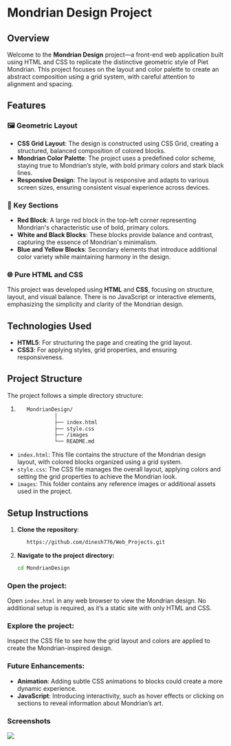 # Mondrian Design Project

## Overview

Welcome to the **Mondrian Design** project—a front-end web application built using HTML and CSS to replicate the distinctive geometric style of Piet Mondrian. This project focuses on the layout and color palette to create an abstract composition using a grid system, with careful attention to alignment and spacing.

## Features

### 🖼️ Geometric Layout
- **CSS Grid Layout**: The design is constructed using CSS Grid, creating a structured, balanced composition of colored blocks.
- **Mondrian Color Palette**: The project uses a predefined color scheme, staying true to Mondrian’s style, with bold primary colors and stark black lines.
- **Responsive Design**: The layout is responsive and adapts to various screen sizes, ensuring consistent visual experience across devices.

### 🎨 Key Sections
- **Red Block**: A large red block in the top-left corner representing Mondrian's characteristic use of bold, primary colors.
- **White and Black Blocks**: These blocks provide balance and contrast, capturing the essence of Mondrian's minimalism.
- **Blue and Yellow Blocks**: Secondary elements that introduce additional color variety while maintaining harmony in the design.

### 🌐 Pure HTML and CSS
This project was developed using **HTML** and **CSS**, focusing on structure, layout, and visual balance. There is no JavaScript or interactive elements, emphasizing the simplicity and clarity of the Mondrian design.

## Technologies Used

- **HTML5**: For structuring the page and creating the grid layout.
- **CSS3**: For applying styles, grid properties, and ensuring responsiveness.

## Project Structure

The project follows a simple directory structure:
1. ```bash
      MondrianDesign/
               │
               ├── index.html         
               ├── style.css         
               ├── /images
               └── README.md

- `index.html`: This file contains the structure of the Mondrian design layout, with colored blocks organized using a grid system.
- `style.css`: The CSS file manages the overall layout, applying colors and setting the grid properties to achieve the Mondrian look.
- `images`: This folder contains any reference images or additional assets used in the project.

## Setup Instructions

1. **Clone the repository**:
   ```bash
      https://github.com/dinesh776/Web_Projects.git

2. **Navigate to the project directory:**
   ```bash
   cd MondrianDesign

### Open the project:
Open `index.html` in any web browser to view the Mondrian design. No additional setup is required, as it’s a static site with only HTML and CSS.

### Explore the project:
Inspect the CSS file to see how the grid layout and colors are applied to create the Mondrian-inspired design.

### Future Enhancements:
- **Animation**: Adding subtle CSS animations to blocks could create a more dynamic experience.
- **JavaScript**: Introducing interactivity, such as hover effects or clicking on sections to reveal information about Mondrian’s art.

### Screenshots

   ![](https://raw.githubusercontent.com/dinesh776/Web_Projects/refs/heads/main/Mondrian_Painting/Images/Screenshot.png)


